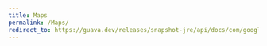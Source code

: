 ```yaml
---
title: Maps
permalink: /Maps/
redirect_to: https://guava.dev/releases/snapshot-jre/api/docs/com/google/common/collect/Maps.html
---
```

